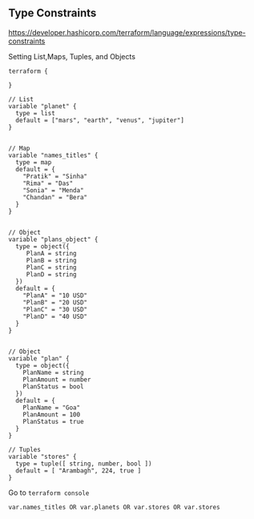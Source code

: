 ## Type Constraints


https://developer.hashicorp.com/terraform/language/expressions/type-constraints


Setting List,Maps, Tuples, and Objects

```
terraform {

}

// List
variable "planet" {
  type = list
  default = ["mars", "earth", "venus", "jupiter"]
}


// Map
variable "names_titles" {
  type = map
  default = {
    "Pratik" = "Sinha"
    "Rima" = "Das"
    "Sonia" = "Menda"
    "Chandan" = "Bera"
  }
}


// Object
variable "plans_object" {
  type = object({
     PlanA = string
     PlanB = string
     PlanC = string
     PlanD = string
  })
  default = {
    "PlanA" = "10 USD"
    "PlanB" = "20 USD"
    "PlanC" = "30 USD"
    "PlanD" = "40 USD"
  }
}


// Object
variable "plan" {
  type = object({
    PlanName = string
    PlanAmount = number
    PlanStatus = bool
  })
  default = {
    PlanName = "Goa"
    PlanAmount = 100
    PlanStatus = true
  }
}

// Tuples
variable "stores" {
  type = tuple([ string, number, bool ])
  default = [ "Arambagh", 224, true ]
}

```

Go to `terraform console`

```hcl
var.names_titles OR var.planets OR var.stores OR var.stores
```

